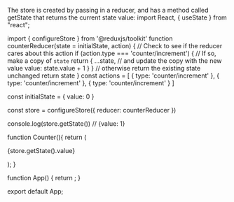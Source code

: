The store is created by passing in a reducer, and has a method called getState that returns the current state value:
import React, { useState } from "react";

  import { configureStore } from '@reduxjs/toolkit'
  function counterReducer(state = initialState, action) {
    // Check to see if the reducer cares about this action
    if (action.type === 'counter/increment') {
      // If so, make a copy of `state`
      return {
        ...state,
        // and update the copy with the new value
        value: state.value + 1
      }
    }
    // otherwise return the existing state unchanged
    return state
  }
  const actions = [
    { type: 'counter/increment' },
    { type: 'counter/increment' },
    { type: 'counter/increment' }
  ]
  
  const initialState = { value: 0 }
  
  const store = configureStore({ reducer: counterReducer })
  
  console.log(store.getState())
  // {value: 1}
  
function Counter(){
  return (
    <div>
      <p>{store.getState().value}</p>
    </div>
  );
}

function App() {
  return <Counter></Counter>;
}

export default App;
